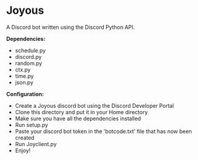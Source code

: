# Joyous
A Discord bot written using the Discord Python API.

**Dependencies:**
- schedule.py
- discord.py
- random.py
- ctx.py
- time.py
- json.py

**Configuration:**
- Create a Joyous discord bot using the Discord Developer Portal
- Clone this directory and put it in your Home directory
- Make sure you have all the dependencies installed
- Run setup.py
- Paste your discord bot token in the 'botcode.txt' file that has now been created
- Run Joyclient.py
- Enjoy!
